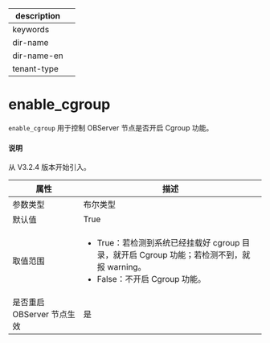 |description||
|---|---|
|keywords||
|dir-name||
|dir-name-en||
|tenant-type||

# enable_cgroup

`enable_cgroup` 用于控制 OBServer 节点是否开启 Cgroup 功能。

<main id="notice" type='explain'>
  <h4>说明</h4>
  <p>从 V3.2.4 版本开始引入。</p>
</main>

| **属性** | **描述** |
| ------ | ------ |
| 参数类型 | 布尔类型 |
| 默认值 | True |
| 取值范围 |<ul><li>True：若检测到系统已经挂载好 cgroup 目录，就开启 Cgroup 功能；若检测不到，就报 warning。</li><li>False：不开启 Cgroup 功能。</li></ul>|
| 是否重启 OBServer 节点生效 | 是 |
